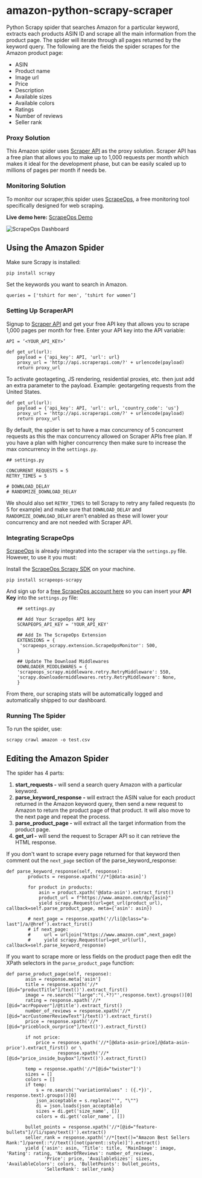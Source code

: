 # amazon-python-scrapy-scraper
Python Scrapy spider that searches Amazon for a particular keyword, extracts each products ASIN ID and scrape all the main information from the product page. The spider will iterate through all pages returned by the keyword query. The following are the fields the spider scrapes for the Amazon product page:

* ASIN
* Product name
* Image url
* Price
* Description
* Available sizes
* Available colors
* Ratings
* Number of reviews
* Seller rank

### Proxy Solution
This Amazon spider uses [Scraper API](https://www.scraperapi.com/) as the proxy solution. Scraper API has a free plan that allows you to make up to 1,000 requests per month which makes it ideal for the development phase, but can be easily scaled up to millions of pages per month if needs be.

### Monitoring Solution
To monitor our scraper,this spider uses [ScrapeOps](https://scrapeops.io/), a free monitoring tool specifically designed for web scraping. 

**Live demo here:** [ScrapeOps Demo](https://scrapeops.io/app/login/demo) 

![ScrapeOps Dashboard](https://scrapeops.io/assets/images/scrapeops-promo-286a59166d9f41db1c195f619aa36a06.png)



## Using the Amazon Spider
Make sure Scrapy is installed:

```
pip install scrapy
```

Set the keywords you want to search in Amazon.

```
queries = ['tshirt for men', ‘tshirt for women’]
```

### Setting Up ScraperAPI
Signup to [Scraper API](https://www.scraperapi.com/signup) and get your free API key that allows you to scrape 1,000 pages per month for free. Enter your API key into the API variable:

```
API = ‘<YOUR_API_KEY>’

def get_url(url):
    payload = {'api_key': API, 'url': url}
    proxy_url = 'http://api.scraperapi.com/?' + urlencode(payload)
    return proxy_url

```

To activate geotageting, JS rendering, residential proxies, etc. then just add an extra parameter to the payload. Example: geotargeting requests from the United States.

```
def get_url(url):
    payload = {'api_key': API, 'url': url, 'country_code': 'us'}
    proxy_url = 'http://api.scraperapi.com/?' + urlencode(payload)
    return proxy_url
```

By default, the spider is set to have a max concurrency of 5 concurrent requests as this the max concurrency allowed on Scraper APIs free plan. If you have a plan with higher concurrency then make sure to increase the max concurrency in the `settings.py`.

```
## settings.py

CONCURRENT_REQUESTS = 5
RETRY_TIMES = 5

# DOWNLOAD_DELAY
# RANDOMIZE_DOWNLOAD_DELAY
```
We should also set `RETRY_TIMES` to tell Scrapy to retry any failed requests (to 5 for example) and make sure that `DOWNLOAD_DELAY`  and `RANDOMIZE_DOWNLOAD_DELAY` aren’t enabled as these will lower your concurrency and are not needed with Scraper API.

### Integrating ScrapeOps
[ScrapeOps](https://scrapeops.io/) is already integrated into the scraper via the `settings.py` file. However, to use it you must:

Install the [ScrapeOps Scrapy SDK](https://github.com/ScrapeOps/scrapeops-scrapy-sdk) on your machine.

```
pip install scrapeops-scrapy
```

And sign up for a [free ScrapeOps account here](https://scrapeops.io/app/register) so you can insert your **API Key** into the `settings.py` file:

```
    ## settings.py
    
    ## Add Your ScrapeOps API key
    SCRAPEOPS_API_KEY = 'YOUR_API_KEY'
    
    ## Add In The ScrapeOps Extension
    EXTENSIONS = {
     'scrapeops_scrapy.extension.ScrapeOpsMonitor': 500, 
    }
    
    ## Update The Download Middlewares
    DOWNLOADER_MIDDLEWARES = { 
	'scrapeops_scrapy.middleware.retry.RetryMiddleware': 550, 
	'scrapy.downloadermiddlewares.retry.RetryMiddleware': None, 
    }
```
From there, our scraping stats will be automatically logged and automatically shipped to our dashboard.

### Running The Spider
To run the spider, use:

```
scrapy crawl amazon -o test.csv
```

## Editing the Amazon Spider
The spider has 4 parts:

1. **start_requests -** will send a search query Amazon with a particular keyword.
2. **parse_keyword_response -** will extract the ASIN value for each product returned in the Amazon keyword query, then send a new request to Amazon to return the product page of that product. It will also move to the next page and repeat the process.
3. **parse_product_page -** will extract all the target information from the product page.
4. **get_url -** will send the request to Scraper API so it can retrieve the HTML response.

If you don't want to scrape every page returned for that keyword then comment out the `next_page` section of the parse_keyword_response:

```
def parse_keyword_response(self, response):
        products = response.xpath('//*[@data-asin]')

        for product in products:
            asin = product.xpath('@data-asin').extract_first()
            product_url = f"https://www.amazon.com/dp/{asin}"
            yield scrapy.Request(url=get_url(product_url), callback=self.parse_product_page, meta={'asin': asin})
            
        # next_page = response.xpath('//li[@class="a-last"]/a/@href').extract_first()
        # if next_page:
        #     url = urljoin("https://www.amazon.com",next_page)
        #     yield scrapy.Request(url=get_url(url), callback=self.parse_keyword_response)
 ```
 
 If you want to scrape more or less fields on the product page then edit the XPath selectors in the `parse_product_page` function:
 
 ```
def parse_product_page(self, response):
        asin = response.meta['asin']
        title = response.xpath('//*[@id="productTitle"]/text()').extract_first()
        image = re.search('"large":"(.*?)"',response.text).groups()[0]
        rating = response.xpath('//*[@id="acrPopover"]/@title').extract_first()
        number_of_reviews = response.xpath('//*[@id="acrCustomerReviewText"]/text()').extract_first()
        price = response.xpath('//*[@id="priceblock_ourprice"]/text()').extract_first()

        if not price:
            price = response.xpath('//*[@data-asin-price]/@data-asin-price').extract_first() or \
                    response.xpath('//*[@id="price_inside_buybox"]/text()').extract_first()
        
        temp = response.xpath('//*[@id="twister"]')
        sizes = []
        colors = []
        if temp:
            s = re.search('"variationValues" : ({.*})', response.text).groups()[0]
            json_acceptable = s.replace("'", "\"")
            di = json.loads(json_acceptable)
            sizes = di.get('size_name', [])
            colors = di.get('color_name', [])
        
        bullet_points = response.xpath('//*[@id="feature-bullets"]//li/span/text()').extract()
        seller_rank = response.xpath('//*[text()="Amazon Best Sellers Rank:"]/parent::*//text()[not(parent::style)]').extract()
        yield {'asin': asin, 'Title': title, 'MainImage': image, 'Rating': rating, 'NumberOfReviews': number_of_reviews,
               'Price': price, 'AvailableSizes': sizes, 'AvailableColors': colors, 'BulletPoints': bullet_points,
               'SellerRank': seller_rank}
```
